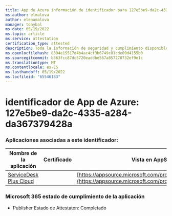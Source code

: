 ```yaml
---
title: App de Azure información de identificador para 127e5be9-da2c-4335-a284-da367379428a
ms.author: elmalova
author: elenamalova
manager: tonybal
ms.date: 05/19/2022
ms.topic: article
ms.service: attestation
certification_type: attested
description: Toda la información de seguridad y cumplimiento disponible para 127e5be9-da2c-4335-a284-da367379428a.
ms.openlocfilehash: 8394e15517d4b4ac4cf3b6749c81cde09d4155b0
ms.sourcegitcommit: b363fcc87dc5720eaddbe567a857270732ef9e1c
ms.translationtype: MT
ms.contentlocale: es-ES
ms.lasthandoff: 05/19/2022
ms.locfileid: "65546183"
---
```

# <a name="azure-app-id-127e5be9-da2c-4335-a284-da367379428a"></a>identificador de App de Azure: 127e5be9-da2c-4335-a284-da367379428a


### <a name="apps-associated-with-this-id"></a>Aplicaciones asociadas a este identificador:
| **Nombre de la aplicación** | **Certificado** | **Vista en AppSource** |
|--------------|---------------|-----------------------|
| [ServiceDesk Plus Cloud](../forward/WA200000037.md) |  | [https://appsource.microsoft.com/product/office/WA200000037](https://appsource.microsoft.com/product/office/WA200000037) |

### <a name="microsoft-365-app-compliance-status"></a>Microsoft 365 estado de cumplimiento de la aplicación
- Publisher Estado de Attestaton: Completado
